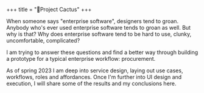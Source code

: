 +++
title = "🌵Project Cactus"
+++

When someone says "enterprise software", designers tend to groan. Anybody who's ever used enterprise software tends to groan as well. But why is that? Why does enterprise software tend to be hard to use, clunky, uncomfortable, complicated?

I am trying to answer these questions and find a better way through building a prototype for a typical enterprise workflow: procurement.

As of spring 2023 I am deep into service design, laying out use cases, workflows, roles and affordances. Once I'm further into UI design and execution, I will share some of the results and my conclusions here.